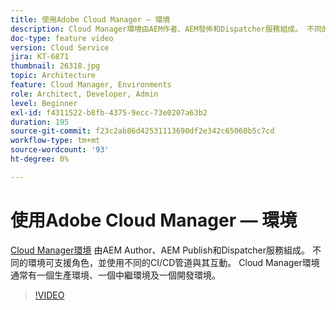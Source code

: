 ```yaml
---
title: 使用Adobe Cloud Manager — 環境
description: Cloud Manager環境由AEM作者、AEM發佈和Dispatcher服務組成。 不同的環境可支援角色，並使用不同的CI/CD管道與其互動。 Cloud Manager環境通常有一個生產環境、一個中繼環境及一個開發環境。
doc-type: feature video
version: Cloud Service
jira: KT-6871
thumbnail: 26318.jpg
topic: Architecture
feature: Cloud Manager, Environments
role: Architect, Developer, Admin
level: Beginner
exl-id: f4311522-b8fb-4375-9ecc-73e0207a63b2
duration: 195
source-git-commit: f23c2ab86d42531113690df2e342c65060b5c7cd
workflow-type: tm+mt
source-wordcount: '93'
ht-degree: 0%

---
```


# 使用Adobe Cloud Manager — 環境

[Cloud Manager環境](https://experienceleague.adobe.com/docs/experience-manager-cloud-manager/using/how-to-use/manage-your-environment.html) 由AEM Author、AEM Publish和Dispatcher服務組成。 不同的環境可支援角色，並使用不同的CI/CD管道與其互動。 Cloud Manager環境通常有一個生產環境、一個中繼環境及一個開發環境。

>[!VIDEO](https://video.tv.adobe.com/v/26318?quality=12&learn=on)
